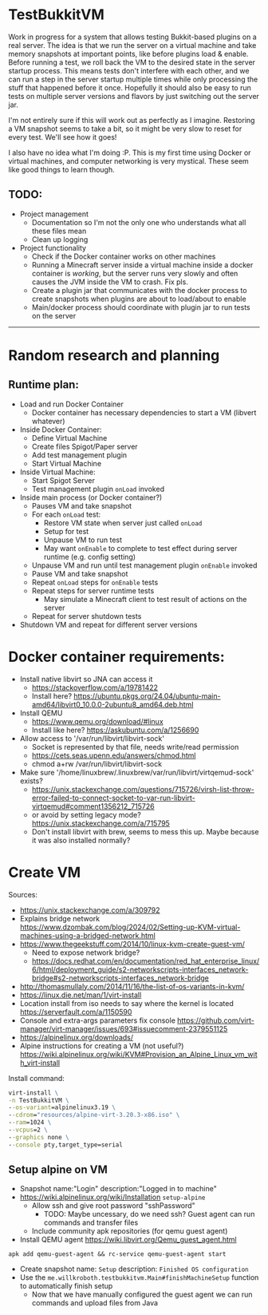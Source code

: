 # TestBukkitVM

Work in progress for a system that allows testing Bukkit-based plugins on a real server. The idea is that we run the
server on a virtual machine and take memory snapshots at important points, like before plugins load & enable. Before
running a test, we roll back the VM to the desired state in the server startup process. This means tests don't interfere
with each other, and we can run a step in the server startup multiple times while only processing the stuff that
happened before it once. Hopefully it should also be easy to run tests on multiple server versions and flavors by just
switching out the server jar.

I'm not entirely sure if this will work out as perfectly as I imagine. Restoring a VM snapshot seems to take a bit, so
it might be very slow to reset for every test. We'll see how it goes!

I also have no idea what I'm doing :P. This is my first time using Docker or virtual machines, and computer networking
is very mystical. These seem like good things to learn though.

## TODO:

- Project management
    - Documentation so I'm not the only one who understands what all these files mean
    - Clean up logging
- Project functionality
    - Check if the Docker container works on other machines
    - Running a Minecraft server inside a virtual machine inside a docker container is *working*, but the server runs
      very slowly and often causes the JVM inside the VM to crash. Fix pls.
    - Create a plugin jar that communicates with the docker process to create snapshots when plugins are about to
      load/about to enable
    - Main/docker process should coordinate with plugin jar to run tests on the server

---

# Random research and planning

## Runtime plan:

- Load and run Docker Container
    - Docker container has necessary dependencies to start a VM (libvert whatever)
- Inside Docker Container:
    - Define Virtual Machine
    - Create files Spigot/Paper server
    - Add test management plugin
    - Start Virtual Machine
- Inside Virtual Machine:
    - Start Spigot Server
    - Test management plugin `onLoad` invoked
- Inside main process (or Docker container?)
    - Pauses VM and take snapshot
    - For each `onLoad` test:
        - Restore VM state when server just called `onLoad`
        - Setup for test
        - Unpause VM to run test
        - May want `onEnable` to complete to test effect during server runtime (e.g. config setting)
    - Unpause VM and run until test management plugin `onEnable` invoked
    - Pause VM and take snapshot
    - Repeat `onLoad` steps for `onEnable` tests
    - Repeat steps for server runtime tests
        - May simulate a Minecraft client to test result of actions on the server
    - Repeat for server shutdown tests
- Shutdown VM and repeat for different server versions

# Docker container requirements:

- Install native libvirt so JNA can access it
    - https://stackoverflow.com/a/19781422
    - Install here? https://ubuntu.pkgs.org/24.04/ubuntu-main-amd64/libvirt0_10.0.0-2ubuntu8_amd64.deb.html
- Install QEMU
    - https://www.qemu.org/download/#linux
    - Install like here? https://askubuntu.com/a/1256690
- Allow access to '/var/run/libvirt/libvirt-sock'
    - Socket is represented by that file, needs write/read permission
    - https://cets.seas.upenn.edu/answers/chmod.html
    - chmod a+rw /var/run/libvirt/libvirt-sock
- Make sure '/home/linuxbrew/.linuxbrew/var/run/libvirt/virtqemud-sock' exists?
    - https://unix.stackexchange.com/questions/715726/virsh-list-throw-error-failed-to-connect-socket-to-var-run-libvirt-virtqemud#comment1356212_715726
    - or avoid by setting legacy mode? https://unix.stackexchange.com/a/715795
    - Don't install libvirt with brew, seems to mess this up. Maybe because it was also installed normally?

# Create VM

Sources:

- https://unix.stackexchange.com/a/309792
- Explains bridge
  network https://www.dzombak.com/blog/2024/02/Setting-up-KVM-virtual-machines-using-a-bridged-network.html
- https://www.thegeekstuff.com/2014/10/linux-kvm-create-guest-vm/
    - Need to expose network bridge?
    - https://docs.redhat.com/en/documentation/red_hat_enterprise_linux/6/html/deployment_guide/s2-networkscripts-interfaces_network-bridge#s2-networkscripts-interfaces_network-bridge
- http://thomasmullaly.com/2014/11/16/the-list-of-os-variants-in-kvm/
- https://linux.die.net/man/1/virt-install
- Location install from iso needs to say where the kernel is located https://serverfault.com/a/1150590
- Console and extra-args parameters fix
  console https://github.com/virt-manager/virt-manager/issues/693#issuecomment-2379551125
- https://alpinelinux.org/downloads/
- Alpine instructions for creating a VM (not
  useful?) https://wiki.alpinelinux.org/wiki/KVM#Provision_an_Alpine_Linux_vm_with_virt-install

Install command:

```cmd
virt-install \
-n TestBukkitVM \
--os-variant=alpinelinux3.19 \
--cdrom="resources/alpine-virt-3.20.3-x86.iso" \
--ram=1024 \
--vcpus=2 \
--graphics none \
--console pty,target_type=serial
```

## Setup alpine on VM

- Snapshot name:"Login" description:"Logged in to machine"
- https://wiki.alpinelinux.org/wiki/Installation `setup-alpine`
    - Allow ssh and give root password "sshPassword"
        - TODO: Maybe uncessary, do we need ssh? Guest agent can run commands and transfer files
    - Include community apk repositories (for qemu guest agent)
- Install QEMU agent https://wiki.libvirt.org/Qemu_guest_agent.html

```
apk add qemu-guest-agent && rc-service qemu-guest-agent start
```

- Create snapshot name: `Setup` description: `Finished OS configuration`
- Use the `me.willkroboth.testbukkitvm.Main#finishMachineSetup` function to automatically finish setup
    - Now that we have manually configured the guest agent we can run commands and upload files from Java
